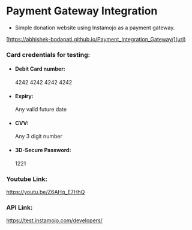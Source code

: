 # Payment Gateway Integration #

* Simple donation website using Instamojo as a payment gateway.

[https://abhishek-bodapati.github.io/Payment_Integration_Gateway/](url)

### Card credentials for testing: ###
* #### Debit Card number: #### 
   4242 4242 4242 4242
* #### Expiry: ####
   Any valid future date
* #### CVV: #### 
   Any 3 digit number
* #### 3D-Secure Password: ####
   1221

### Youtube Link: ###
https://youtu.be/Z6AHq_E7HhQ

### API Link: ###
https://test.instamojo.com/developers/
